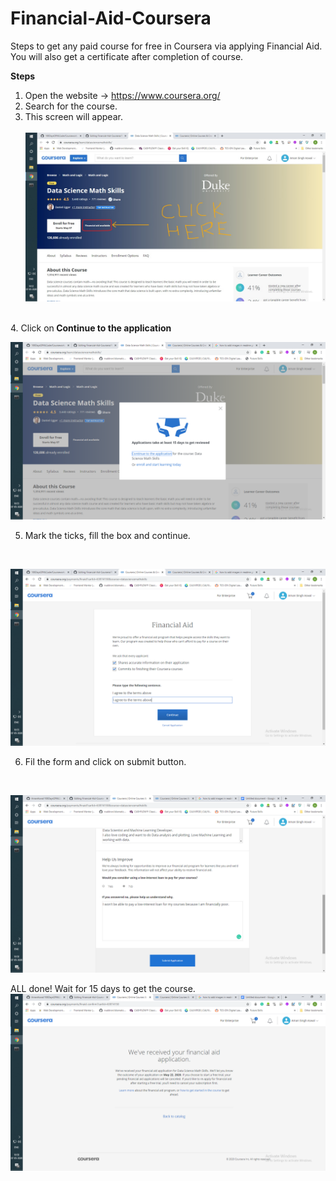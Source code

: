 # Financial-Aid-Coursera
Steps to get any paid course for free in Coursera via applying Financial Aid. You will also get a certificate after completion of course.

<b>Steps</b> <br>
1. Open the website -> https://www.coursera.org/
2. Search for the course. <br>
3. This screen will appear. <br> <br>
![](images/1.jpg)
<br>
4. Click on<b> Continue to the application </b>
<br>

![](images/2.png)

5. Mark the ticks, fill the box and continue.
<br>

![](images/3.png)

6. Fil the form and click on submit button.
<br>

![](images/4.png)

ALL done! Wait for 15 days to get the course.
<br>
![](images/5.png)
